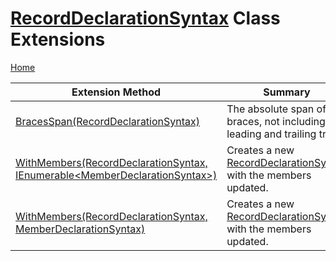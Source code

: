 # [RecordDeclarationSyntax](https://docs.microsoft.com/en-us/dotnet/api/microsoft.codeanalysis.csharp.syntax.recorddeclarationsyntax) Class Extensions

[Home](../../../../../README.md)

| Extension Method | Summary |
| ---------------- | ------- |
| [BracesSpan(RecordDeclarationSyntax)](../../../../../Roslynator/CSharp/SyntaxExtensions/BracesSpan/README.md#Roslynator_CSharp_SyntaxExtensions_BracesSpan_Microsoft_CodeAnalysis_CSharp_Syntax_RecordDeclarationSyntax_) | The absolute span of the braces, not including its leading and trailing trivia\. |
| [WithMembers(RecordDeclarationSyntax, IEnumerable\<MemberDeclarationSyntax>)](../../../../../Roslynator/CSharp/SyntaxExtensions/WithMembers/README.md#Roslynator_CSharp_SyntaxExtensions_WithMembers_Microsoft_CodeAnalysis_CSharp_Syntax_RecordDeclarationSyntax_System_Collections_Generic_IEnumerable_Microsoft_CodeAnalysis_CSharp_Syntax_MemberDeclarationSyntax__) | Creates a new [RecordDeclarationSyntax](https://docs.microsoft.com/en-us/dotnet/api/microsoft.codeanalysis.csharp.syntax.recorddeclarationsyntax) with the members updated\. |
| [WithMembers(RecordDeclarationSyntax, MemberDeclarationSyntax)](../../../../../Roslynator/CSharp/SyntaxExtensions/WithMembers/README.md#Roslynator_CSharp_SyntaxExtensions_WithMembers_Microsoft_CodeAnalysis_CSharp_Syntax_RecordDeclarationSyntax_Microsoft_CodeAnalysis_CSharp_Syntax_MemberDeclarationSyntax_) | Creates a new [RecordDeclarationSyntax](https://docs.microsoft.com/en-us/dotnet/api/microsoft.codeanalysis.csharp.syntax.recorddeclarationsyntax) with the members updated\. |

